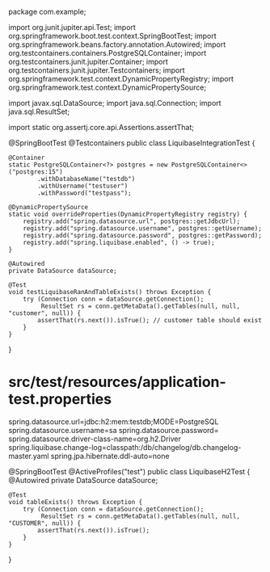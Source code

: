 package com.example;

import org.junit.jupiter.api.Test;
import org.springframework.boot.test.context.SpringBootTest;
import org.springframework.beans.factory.annotation.Autowired;
import org.testcontainers.containers.PostgreSQLContainer;
import org.testcontainers.junit.jupiter.Container;
import org.testcontainers.junit.jupiter.Testcontainers;
import org.springframework.test.context.DynamicPropertyRegistry;
import org.springframework.test.context.DynamicPropertySource;

import javax.sql.DataSource;
import java.sql.Connection;
import java.sql.ResultSet;

import static org.assertj.core.api.Assertions.assertThat;

@SpringBootTest
@Testcontainers
public class LiquibaseIntegrationTest {

    @Container
    static PostgreSQLContainer<?> postgres = new PostgreSQLContainer<>("postgres:15")
            .withDatabaseName("testdb")
            .withUsername("testuser")
            .withPassword("testpass");

    @DynamicPropertySource
    static void overrideProperties(DynamicPropertyRegistry registry) {
        registry.add("spring.datasource.url", postgres::getJdbcUrl);
        registry.add("spring.datasource.username", postgres::getUsername);
        registry.add("spring.datasource.password", postgres::getPassword);
        registry.add("spring.liquibase.enabled", () -> true);
    }

    @Autowired
    private DataSource dataSource;

    @Test
    void testLiquibaseRanAndTableExists() throws Exception {
        try (Connection conn = dataSource.getConnection();
             ResultSet rs = conn.getMetaData().getTables(null, null, "customer", null)) {
            assertThat(rs.next()).isTrue(); // customer table should exist
        }
    }
}




# src/test/resources/application-test.properties
spring.datasource.url=jdbc:h2:mem:testdb;MODE=PostgreSQL
spring.datasource.username=sa
spring.datasource.password=
spring.datasource.driver-class-name=org.h2.Driver
spring.liquibase.change-log=classpath:/db/changelog/db.changelog-master.yaml
spring.jpa.hibernate.ddl-auto=none




@SpringBootTest
@ActiveProfiles("test")
public class LiquibaseH2Test {
    @Autowired
    private DataSource dataSource;

    @Test
    void tableExists() throws Exception {
        try (Connection conn = dataSource.getConnection();
             ResultSet rs = conn.getMetaData().getTables(null, null, "CUSTOMER", null)) {
            assertThat(rs.next()).isTrue();
        }
    }
}
 
